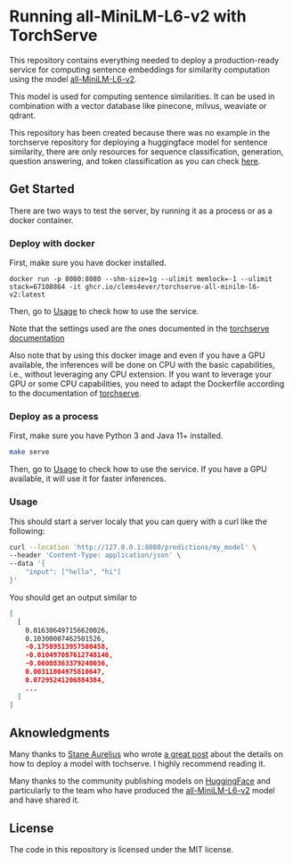 # Running all-MiniLM-L6-v2 with TorchServe 

This repository contains everything needed to deploy a production-ready service for
computing sentence embeddings for similarity computation using the model
[all-MiniLM-L6-v2](https://huggingface.co/sentence-transformers/all-MiniLM-L6-v2).

This model is used for computing sentence similarities. It can be used in combination with a vector database
like pinecone, milvus, weaviate or qdrant.

This repository has been created because there was no example in the torchserve repository for deploying
a huggingface model for sentence similarity, there are only resources for sequence classification, generation, question answering,
and token classification as you can check [here](https://github.com/pytorch/serve/tree/master/examples/Huggingface_Transformers).

## Get Started

There are two ways to test the server, by running it as a process or as a docker container.

### Deploy with docker

First, make sure you have docker installed.

```make
docker run -p 8080:8080 --shm-size=1g --ulimit memlock=-1 --ulimit stack=67108864 -it ghcr.io/clems4ever/torchserve-all-minilm-l6-v2:latest
```

Then, go to [Usage](#usage) to check how to use the service.

Note that the settings used are the ones documented in the 
[torchserve documentation](https://github.com/pytorch/serve/blob/master/docker/README.md#running-torchserve-in-a-production-docker-environment)

Also note that by using this docker image and even if you have a GPU available, the inferences will be done on CPU with
the basic capabilities, i.e., without leveraging any CPU extension. If you want to leverage your GPU or some CPU
capabilities, you need to adapt the Dockerfile according to the documentation of
[torchserve](https://github.com/pytorch/serve/blob/master/docker/README.md).

### Deploy as a process

First, make sure you have Python 3 and Java 11+ installed.

```bash
make serve
```

Then, go to [Usage](#usage) to check how to use the service. If you have a GPU available, it will use it for faster
inferences.

### Usage

This should start a server localy that you can query with a curl like the following:

```bash
curl --location 'http://127.0.0.1:8080/predictions/my_model' \
--header 'Content-Type: application/json' \
--data '{
    "input": ["hello", "hi"]
}'
```

You should get an output similar to

```bash
[
  [
    0.016306497156620026,
    0.10300007462501526,
    -0.17589513957500458,
    -0.010497087612748146,
    -0.06088363379240036,
    0.00311004975810647,
    0.07295241206884384,
    ...
  ]
]
```

## Aknowledgments

Many thanks to [Stane Aurelius](https://supertype.ai/author/saurelius/) who wrote
[a great post](https://supertype.ai/notes/serving-pytorch-w-torchserve/) about the details on how to deploy a model with
tochserve. I highly recommend reading it.

Many thanks to the community publishing models on [HuggingFace](https://huggingface.co/) and particularly to the team who
have produced the [all-MiniLM-L6-v2](https://huggingface.co/sentence-transformers/all-MiniLM-L6-v2) model and have shared it.

## License

The code in this repository is licensed under the MIT license.
